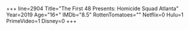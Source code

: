 +++
line=2904
Title="The First 48 Presents: Homicide Squad Atlanta"
Year=2019
Age="16+"
IMDb="8.5"
RottenTomatoes=""
Netflix=0
Hulu=1
PrimeVideo=1
Disney=0
+++

